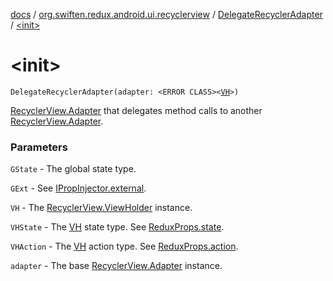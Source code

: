 [docs](../../index.md) / [org.swiften.redux.android.ui.recyclerview](../index.md) / [DelegateRecyclerAdapter](index.md) / [&lt;init&gt;](./-init-.md)

# &lt;init&gt;

`DelegateRecyclerAdapter(adapter: <ERROR CLASS><`[`VH`](index.md#VH)`>)`

[RecyclerView.Adapter](#) that delegates method calls to another [RecyclerView.Adapter](#).

### Parameters

`GState` - The global state type.

`GExt` - See [IPropInjector.external](../../org.swiften.redux.ui/-i-action-dependency/external.md).

`VH` - The [RecyclerView.ViewHolder](#) instance.

`VHState` - The [VH](index.md#VH) state type. See [ReduxProps.state](../../org.swiften.redux.ui/-redux-props/state.md).

`VHAction` - The [VH](index.md#VH) action type. See [ReduxProps.action](../../org.swiften.redux.ui/-redux-props/action.md).

`adapter` - The base [RecyclerView.Adapter](#) instance.